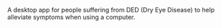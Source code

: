 A desktop app for people suffering from DED (Dry Eye Disease) to help alleviate symptoms when using a computer.
